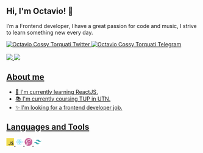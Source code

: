 ## Hi, I'm Octavio! 👋

I’m a Frontend developer, I have a great passion for code and music, I strive to learn something new every day.
<br />


<a href="https://twitter.com/Octaviocossy">
 <img alt="Octavio Cossy Torquati Twitter" width="30px" src="https://icongr.am/fontawesome/twitter.svg?size=128&color=70c8ff" />
</a>
<a href="https://xn--r1a.click/Octaviocossy">
 <img alt="Octavio Cossy Torquati Telegram" width="30px" src="https://icongr.am/fontawesome/telegram.svg?size=128&color=70c8ff" />
</a>

<br />
<br />
  <a href="https://github.com/Octaviocossy">
  <img height="180em" src="https://github-readme-stats.vercel.app/api?username=Octaviocossy&show_icons=true&include_all_commits=true&count_private=true"/>
  <img height="180em" src="https://github-readme-stats.vercel.app/api/top-langs/?username=Octaviocossy&layout=compact&langs_count=7"/>

## About me

- 🌱 I'm currently learning ReactJS.
- 📚 I'm currently coursing TUP in UTN.
- ✨ I'm looking for a frontend developer job.

## Languages and Tools

<code><img height="20" src="./assets/javascript.png"></code>
<code><img height="20" src="./assets/react.png"></code>
<code><img height="20" src="./assets/sass-logo.png"></code>
<code><img height="20" src="./assets/tailwindcss.png"></code>